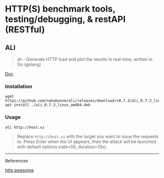 # HTTP(S) benchmark tools, testing/debugging, & restAPI (RESTful)

## ALI

> ali – Generate HTTP load and plot the results in real-time, written in Go (golang)

[Doc](https://github.com/nakabonne/ali)

### Installation

```
wget https://github.com/nakabonne/ali/releases/download/v0.7.3/ali_0.7.3_linux_amd64.deb
apt install ./ali_0.7.3_linux_amd64.deb
```

### Usage

```
ali http://host.xz
```
> Replace `http://host.xz` with the target you want to issue the requests to. Press Enter when the UI appears, then the attack will be launched with default options (rate=50, duration=10s).

-------------------------------------------------------------------------------------

References

[http awesome](https://github.com/denji/awesome-http-benchmark)